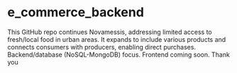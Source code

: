 # e_commerce_backend
This GitHub repo continues Novamessis, addressing limited access to fresh/local food in urban areas. It expands to include various products and connects consumers with producers, enabling direct purchases. Backend/database (NoSQL-MongoDB) focus. Frontend coming soon. Thank you
